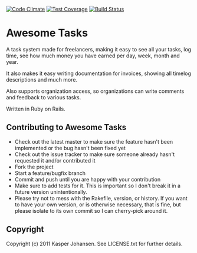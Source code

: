 [![Code Climate](https://codeclimate.com/github/kaspernj/awesome_tasks.png)](https://codeclimate.com/github/kaspernj/awesome_tasks)
[![Test Coverage](https://codeclimate.com/github/kaspernj/awesome_tasks/coverage.png)](https://codeclimate.com/github/kaspernj/awesome_tasks)
[![Build Status](https://travis-ci.org/kaspernj/awesome_tasks.svg?branch=master)](https://travis-ci.org/kaspernj/awesome_tasks)

# Awesome Tasks

A task system made for freelancers, making it easy to see all your tasks, log time, see how much money you have earned per day, week, month and year.

It also makes it easy writing documentation for invoices, showing all timelog descriptions and much more.

Also supports organization access, so organizations can write comments and feedback to various tasks.

Written in Ruby on Rails.

## Contributing to Awesome Tasks
 
* Check out the latest master to make sure the feature hasn't been implemented or the bug hasn't been fixed yet
* Check out the issue tracker to make sure someone already hasn't requested it and/or contributed it
* Fork the project
* Start a feature/bugfix branch
* Commit and push until you are happy with your contribution
* Make sure to add tests for it. This is important so I don't break it in a future version unintentionally.
* Please try not to mess with the Rakefile, version, or history. If you want to have your own version, or is otherwise necessary, that is fine, but please isolate to its own commit so I can cherry-pick around it.

## Copyright

Copyright (c) 2011 Kasper Johansen. See LICENSE.txt for further details.
